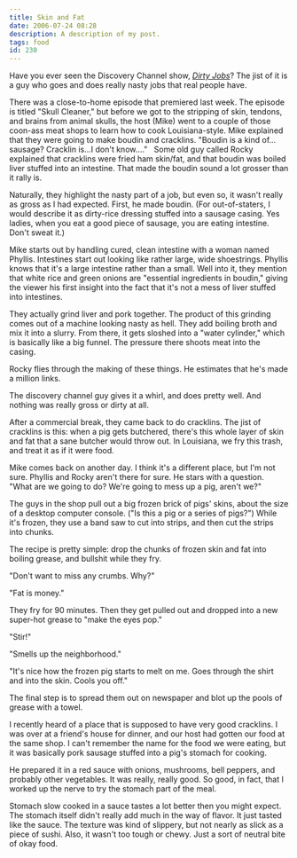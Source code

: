 ```yaml
---
title: Skin and Fat
date: 2006-07-24 08:28
description: A description of my post.
tags: food
id: 230
---
```

Have you ever seen the Discovery Channel show, <a href="http://dsc.discovery.com/fansites/dirtyjobs/splash.html" target="_blank"><i>Dirty Jobs</i></a>?  The jist of it is a guy who goes and does really nasty jobs that real people have.

There was a close-to-home episode that premiered last week.  The episode is titled "Skull Cleaner," but before we got to the stripping of skin, tendons, and brains from animal skulls, the host (Mike) went to a couple of those coon-ass meat shops to learn how to cook Louisiana-style.  Mike explained that they were going to make boudin and cracklins.  "Boudin is a kind of... sausage?  Cracklin is...I don't know...."
<span class="spanEndPreview">&nbsp;</span>
Some old guy called Rocky explained that cracklins were fried ham skin/fat, and that boudin was boiled liver stuffed into an intestine.  That made the boudin sound a lot grosser than it rally is.  

Naturally, they highlight the nasty part of a job, but even so, it wasn't really as gross as I had expected.  First, he made boudin.  (For out-of-staters, I would describe it as dirty-rice dressing stuffed into a sausage casing.  Yes ladies, when you eat a good piece of sausage, you are eating intestine.  Don't sweat it.)

Mike starts out by handling cured, clean intestine with a woman named Phyllis.  Intestines start out looking like rather large, wide shoestrings.  Phyllis knows that it's a large intestine rather than a small.  Well into it, they mention that white rice and green onions are "essential ingredients in boudin," giving the viewer his first insight into the fact that it's not a mess of liver stuffed into intestines.

They actually grind liver and pork together.  The product of this grinding comes out of a machine looking nasty as hell.  They add boiling broth and mix it into a slurry.  From there, it gets sloshed into a "water cylinder," which is basically like a big funnel.  The pressure there shoots meat into the casing.  

Rocky flies through the making of these things.  He estimates that he's made a million links.

The discovery channel guy gives it a whirl, and does pretty well.  And nothing was really gross or dirty at all.

After a commercial break, they came back to do cracklins.  The jist of cracklins is this:  when a pig gets butchered, there's this whole layer of skin and fat that a sane butcher would throw out.  In Louisiana, we fry this trash, and treat it as if it were food.  

Mike comes back on another day. I think it's a different place, but I'm not sure.  Phyllis and Rocky aren't there for sure.  He stars with a question.  "What are we going to do?  We're going to mess up a pig, aren't we?"

The guys in the shop pull out a big frozen brick of pigs' skins, about the size of a desktop computer console.  ("Is this a pig or a series of pigs?")  While it's frozen, they use a band saw to cut into strips, and then cut the strips into chunks.

The recipe is pretty simple:  drop the chunks of frozen skin and fat into boiling grease, and bullshit while they fry.

"Don't want to miss any crumbs.  Why?"

"Fat is money."

They fry for 90 minutes.  Then they get pulled out and dropped into  a new super-hot grease to "make the eyes pop."

"Stir!"

"Smells up the neighborhood."

"It's nice how the frozen pig starts to melt on me.  Goes through the shirt and into the skin.  Cools you off."

The final step is to spread them out on newspaper and blot up the pools of grease with a towel.  

I recently heard of a place that is supposed to have very good cracklins.  I was over at a friend's house for dinner, and our host had gotten our food at the same shop.  I can't remember the name for the food we were eating, but it was basically pork sausage stuffed into a pig's stomach for cooking.

He prepared it in a red sauce with onions, mushrooms, bell peppers, and probably other vegetables.  It was really, really good.  So good, in fact, that I worked up the nerve to try the stomach part of the meal.  

Stomach slow cooked in a sauce tastes a lot better then you might expect.  The stomach itself didn't really add much in the way of flavor.  It just tasted like the sauce.  The texture was kind of slippery, but not nearly as slick as a piece of sushi.  Also, it wasn't too tough or chewy.  Just a sort of neutral bite of okay food.